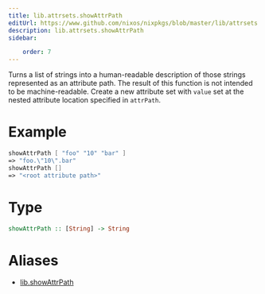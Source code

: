 ```yaml
---
title: lib.attrsets.showAttrPath
editUrl: https://www.github.com/nixos/nixpkgs/blob/master/lib/attrsets.nix#L1156C5
description: lib.attrsets.showAttrPath
sidebar:

    order: 7
---
```


Turns a list of strings into a human-readable description of those
strings represented as an attribute path. The result of this function is
not intended to be machine-readable.
Create a new attribute set with `value` set at the nested attribute location specified in `attrPath`.

# Example

```nix
showAttrPath [ "foo" "10" "bar" ]
=> "foo.\"10\".bar"
showAttrPath []
=> "<root attribute path>"
```

# Type

```haskell
showAttrPath :: [String] -> String
```


# Aliases

- [lib.showAttrPath](/nix-doc-comments/reference/lib/lib-showAttrPath)


